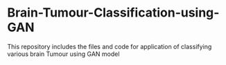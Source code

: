 # Brain-Tumour-Classification-using-GAN
This repository includes the files and code for application of classifying various brain Tumour using GAN model

